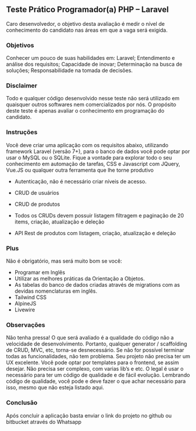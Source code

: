 ## Teste Prático Programador(a) PHP – Laravel

Caro desenvolvedor, o objetivo desta avaliação é medir o nível de conhecimento do candidato nas áreas em que a vaga será exigida.

### Objetivos
Conhecer um pouco de suas habilidades em:
Laravel;
Entendimento e análise dos requisitos;
Capacidade de inovar;
Determinação na busca de soluções;
Responsabilidade na tomada de decisões.


### Disclaimer
Todo e qualquer código desenvolvido nesse teste não será utilizado em quaisquer outros softwares nem comercializados por nós.
O propósito deste teste é apenas avaliar o conhecimento em programação do candidato.

### Instruções
Você deve criar uma aplicação com os requisitos abaixo,  utilizando framework Laravel (versão 7+), para o banco de dados você pode optar por usar o MySQL ou o SQLite. Fique a vontade para explorar todo o seu conhecimento em automação de tarefas, CSS e Javascript com JQuery, Vue.JS ou qualquer outra ferramenta que lhe torne produtivo

- Autenticação, não é necessário criar níveis de acesso.
- CRUD de usuários
- CRUD de produtos

- Todos os CRUDs devem possuir listagem filtragem e paginação de 20 items, criação, atualização e deleção
- API Rest de produtos com listagem, criação, atualização e deleção

### Plus
Não é obrigatório, mas será muito bom se você: 
- Programar em Inglês
- Utilizar as melhores práticas da Orientação a Objetos.
- As tabelas do banco de dados criadas através de migrations com as devidas nomenclaturas em inglês.
- Tailwind CSS
- AlpineJS
- Livewire

### Observações
Não tenha pressa! O que será avaliado é a qualidade do código não a velocidade de desenvolvimento. Portanto, qualquer generator / scaffolding de CRUD, MVC, etc, torna-se desnecessário.
Se não for possível terminar todas as funcionalidades, não tem problema.
Seu projeto não precisa ter um UX excelente. Você pode optar por templates para o frontend, se assim desejar.
Não precisa ser complexo, com varias lib’s e etc. O legal é usar o necessário para ter um código de qualidade e de fácil evolução.
Lembrando código de qualidade, você pode e deve fazer o que achar necessário para isso, mesmo que não esteja listado aqui.

### Conclusão
Após concluir a aplicação basta enviar o link do projeto no github ou bitbucket através do Whatsapp
